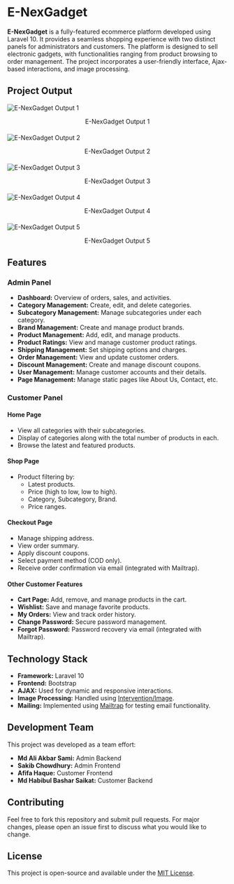 <body>

<h1>E-NexGadget</h1>
<p><strong>E-NexGadget</strong> is a fully-featured ecommerce platform developed using Laravel 10. It provides a seamless shopping experience with two distinct panels for administrators and customers. The platform is designed to sell electronic gadgets, with functionalities ranging from product browsing to order management. The project incorporates a user-friendly interface, Ajax-based interactions, and image processing.</p>

<h2>Project Output</h2>

<div style="text-align: left;">
    <div style="margin-bottom: 20px;">
        <img src="https://via.placeholder.com/800x400" alt="E-NexGadget Output 1" style="max-width: 100%; height: auto;">
        <p style="text-align: center;">E-NexGadget Output 1</p>
    </div>
    <div style="margin-bottom: 20px;">
        <img src="https://via.placeholder.com/800x400" alt="E-NexGadget Output 2" style="max-width: 100%; height: auto;">
        <p style="text-align: center;">E-NexGadget Output 2</p>
    </div>
    <div style="margin-bottom: 20px;">
        <img src="https://via.placeholder.com/800x400" alt="E-NexGadget Output 3" style="max-width: 100%; height: auto;">
        <p style="text-align: center;">E-NexGadget Output 3</p>
    </div>
    <div style="margin-bottom: 20px;">
        <img src="https://via.placeholder.com/800x400" alt="E-NexGadget Output 4" style="max-width: 100%; height: auto;">
        <p style="text-align: center;">E-NexGadget Output 4</p>
    </div>
    <div style="margin-bottom: 20px;">
        <img src="https://via.placeholder.com/800x400" alt="E-NexGadget Output 5" style="max-width: 100%; height: auto;">
        <p style="text-align: center;">E-NexGadget Output 5</p>
    </div>
</div>
<h2>Features</h2>

<h3>Admin Panel</h3>
<ul>
    <li><strong>Dashboard:</strong> Overview of orders, sales, and activities.</li>
    <li><strong>Category Management:</strong> Create, edit, and delete categories.</li>
    <li><strong>Subcategory Management:</strong> Manage subcategories under each category.</li>
    <li><strong>Brand Management:</strong> Create and manage product brands.</li>
    <li><strong>Product Management:</strong> Add, edit, and manage products.</li>
    <li><strong>Product Ratings:</strong> View and manage customer product ratings.</li>
    <li><strong>Shipping Management:</strong> Set shipping options and charges.</li>
    <li><strong>Order Management:</strong> View and update customer orders.</li>
    <li><strong>Discount Management:</strong> Create and manage discount coupons.</li>
    <li><strong>User Management:</strong> Manage customer accounts and their details.</li>
    <li><strong>Page Management:</strong> Manage static pages like About Us, Contact, etc.</li>
</ul>

<h3>Customer Panel</h3>

<h4>Home Page</h4>
<ul>
    <li>View all categories with their subcategories.</li>
    <li>Display of categories along with the total number of products in each.</li>
    <li>Browse the latest and featured products.</li>
</ul>

<h4>Shop Page</h4>
<ul>
    <li>Product filtering by:
        <ul>
            <li>Latest products.</li>
            <li>Price (high to low, low to high).</li>
            <li>Category, Subcategory, Brand.</li>
            <li>Price ranges.</li>
        </ul>
    </li>
</ul>

<h4>Checkout Page</h4>
<ul>
    <li>Manage shipping address.</li>
    <li>View order summary.</li>
    <li>Apply discount coupons.</li>
    <li>Select payment method (COD only).</li>
    <li>Receive order confirmation via email (integrated with Mailtrap).</li>
</ul>

<h4>Other Customer Features</h4>
<ul>
    <li><strong>Cart Page:</strong> Add, remove, and manage products in the cart.</li>
    <li><strong>Wishlist:</strong> Save and manage favorite products.</li>
    <li><strong>My Orders:</strong> View and track order history.</li>
    <li><strong>Change Password:</strong> Secure password management.</li>
    <li><strong>Forgot Password:</strong> Password recovery via email (integrated with Mailtrap).</li>
</ul>

<h2>Technology Stack</h2>
<ul>
    <li><strong>Framework:</strong> Laravel 10</li>
    <li><strong>Frontend:</strong> Bootstrap</li>
    <li><strong>AJAX:</strong> Used for dynamic and responsive interactions.</li>
    <li><strong>Image Processing:</strong> Handled using <a href="https://image.intervention.io/">Intervention/Image</a>.</li>
    <li><strong>Mailing:</strong> Implemented using <a href="https://mailtrap.io/">Mailtrap</a> for testing email functionality.</li>
</ul>

<h2>Development Team</h2>
<p>This project was developed as a team effort:</p>
<ul>
    <li><strong>Md Ali Akbar Sami:</strong> Admin Backend</li>
    <li><strong>Sakib Chowdhury:</strong> Admin Frontend</li>
    <li><strong>Afifa Haque:</strong> Customer Frontend</li>
    <li><strong>Md Habibul Bashar Saikat:</strong> Customer Backend</li>
</ul>

<h2>Contributing</h2>
<p>Feel free to fork this repository and submit pull requests. For major changes, please open an issue first to discuss what you would like to change.</p>

<h2>License</h2>
<p>This project is open-source and available under the <a href="LICENSE">MIT License</a>.</p>

</body>
